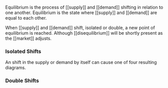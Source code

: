 Equilibrium is the process of [[supply]] and [[demand]] shifting in relation to one another. Equilibrium is the state where [[supply]] and [[demand]] are equal to each other.

When [[supply]] and [[demand]] shift, isolated or double, a new point of equilibrium is reached. Although [[disequilibrium]] will be shortly present as the [[market]] adjusts.

### Isolated Shifts
An shift in the supply or demand by itself can cause one of four resulting diagrams.

### Double Shifts